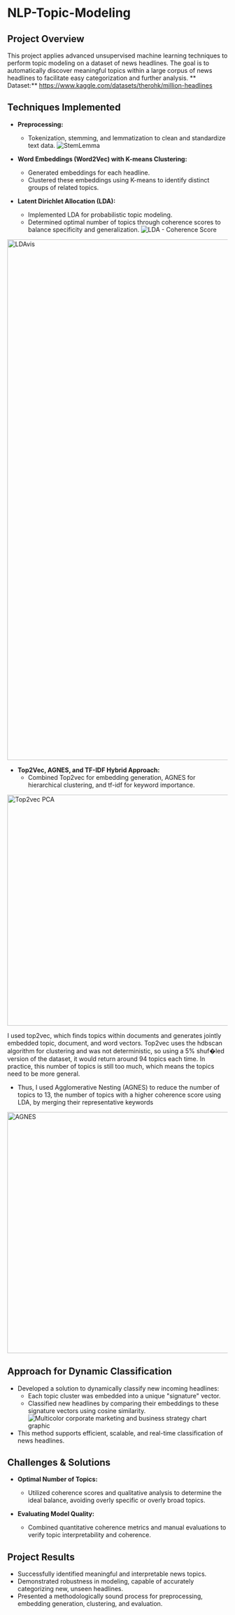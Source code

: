 # NLP-Topic-Modeling

## Project Overview
This project applies advanced unsupervised machine learning techniques to perform topic modeling on a dataset of news headlines. The goal is to automatically discover meaningful topics within a large corpus of news headlines to facilitate easy categorization and further analysis.
** Dataset:** https://www.kaggle.com/datasets/therohk/million-headlines

## Techniques Implemented

- **Preprocessing:**
  - Tokenization, stemming, and lemmatization to clean and standardize text data.
![StemLemma](https://github.com/user-attachments/assets/aa1905a4-2192-4eee-8168-364630b13891)

- **Word Embeddings (Word2Vec) with K-means Clustering:**
  - Generated embeddings for each headline.
  - Clustered these embeddings using K-means to identify distinct groups of related topics.

- **Latent Dirichlet Allocation (LDA):**
  - Implemented LDA for probabilistic topic modeling.
  - Determined optimal number of topics through coherence scores to balance specificity and generalization.
![LDA - Coherence Score](https://github.com/user-attachments/assets/ef7ee0e2-9555-4a2a-a916-e7305894c363)
<img width="1188" alt="LDAvis" src="https://github.com/user-attachments/assets/6bffa6f0-9ed5-44b0-8a45-980910718acf" />


- **Top2Vec, AGNES, and TF-IDF Hybrid Approach:**
  - Combined Top2vec for embedding generation, AGNES for hierarchical clustering, and tf-idf for keyword importance.
<img width="527" alt="Top2vec PCA" src="https://github.com/user-attachments/assets/5e607cc3-c7c3-4fbe-8082-7a1f9578722a" />

I used top2vec, which finds topics within documents and generates jointly embedded topic, document, and word vectors. Top2vec uses the hdbscan algorithm for clustering and was not deterministic, so using a 5% shuf�led version of the dataset, it would return around 94 topics each time. In practice, this number of topics is still too much, which means the topics need to be more general.

  - Thus, I used Agglomerative Nesting (AGNES) to reduce the number of topics to 13, the number of topics with a higher coherence score using LDA, by merging their representative keywords
<img width="550" alt="AGNES" src="https://github.com/user-attachments/assets/f965c44d-56df-4672-83ab-71c0161c3a93" />


## Approach for Dynamic Classification
- Developed a solution to dynamically classify new incoming headlines:
  - Each topic cluster was embedded into a unique \"signature\" vector.
  - Classified new headlines by comparing their embeddings to these signature vectors using cosine similarity.
![Multicolor corporate marketing and business strategy chart graphic](https://github.com/user-attachments/assets/71948112-408e-484b-93e4-d2bd5b37db7c)
- This method supports efficient, scalable, and real-time classification of news headlines.

## Challenges & Solutions
- **Optimal Number of Topics:**
  - Utilized coherence scores and qualitative analysis to determine the ideal balance, avoiding overly specific or overly broad topics.

- **Evaluating Model Quality:**
  - Combined quantitative coherence metrics and manual evaluations to verify topic interpretability and coherence.

## Project Results
- Successfully identified meaningful and interpretable news topics.
- Demonstrated robustness in modeling, capable of accurately categorizing new, unseen headlines.
- Presented a methodologically sound process for preprocessing, embedding generation, clustering, and evaluation.
